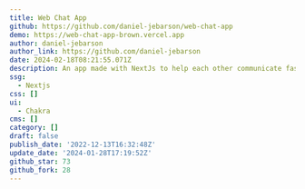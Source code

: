 ```yaml
---
title: Web Chat App
github: https://github.com/daniel-jebarson/web-chat-app
demo: https://web-chat-app-brown.vercel.app
author: daniel-jebarson
author_link: https://github.com/daniel-jebarson
date: 2024-02-18T08:21:55.071Z
description: An app made with NextJs to help each other communicate fastly and securely
ssg:
  - Nextjs
css: []
ui:
  - Chakra
cms: []
category: []
draft: false
publish_date: '2022-12-13T16:32:48Z'
update_date: '2024-01-28T17:19:52Z'
github_star: 73
github_fork: 28
---
```

